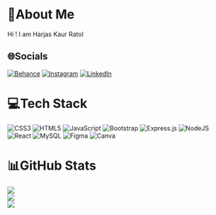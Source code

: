 # 💫About Me 

Hi ! I am Harjas Kaur Ratol 

## 🌐Socials
[![Behance](https://img.shields.io/badge/Behance-1769ff?logo=behance&logoColor=white)](https://behance.net/harjaskaurratol) [![Instagram](https://img.shields.io/badge/Instagram-%23E4405F.svg?logo=Instagram&logoColor=white)](https://instagram.com/harjass.ratol) [![LinkedIn](https://img.shields.io/badge/LinkedIn-%230077B5.svg?logo=linkedin&logoColor=white)](https://linkedin.com/in/harjaskaurratol)

# 💻Tech Stack
![CSS3](https://img.shields.io/badge/css3-%231572B6.svg?style=for-the-badge&logo=css3&logoColor=white) ![HTML5](https://img.shields.io/badge/html5-%23E34F26.svg?style=for-the-badge&logo=html5&logoColor=white) ![JavaScript](https://img.shields.io/badge/javascript-%23323330.svg?style=for-the-badge&logo=javascript&logoColor=%23F7DF1E) ![Bootstrap](https://img.shields.io/badge/bootstrap-%23563D7C.svg?style=for-the-badge&logo=bootstrap&logoColor=white) ![Express.js](https://img.shields.io/badge/express.js-%23404d59.svg?style=for-the-badge&logo=express&logoColor=%2361DAFB) ![NodeJS](https://img.shields.io/badge/node.js-6DA55F?style=for-the-badge&logo=node.js&logoColor=white) ![React](https://img.shields.io/badge/react-%2320232a.svg?style=for-the-badge&logo=react&logoColor=%2361DAFB) ![MySQL](https://img.shields.io/badge/mysql-%2300f.svg?style=for-the-badge&logo=mysql&logoColor=white) 	![Figma](https://img.shields.io/badge/figma-%23F24E1E.svg?style=for-the-badge&logo=figma&logoColor=white) ![Canva](https://img.shields.io/badge/Canva-%2300C4CC.svg?style=for-the-badge&logo=Canva&logoColor=white)
# 📊GitHub Stats 
![](https://github-readme-stats.vercel.app/api?username=harjaskaur&theme=radical&hide_border=false&include_all_commits=false&count_private=false)<br/>
![](https://github-readme-streak-stats.herokuapp.com/?user=harjaskaur&theme=radical&hide_border=false)<br/>
![](https://github-readme-stats.vercel.app/api/top-langs/?username=harjaskaur&theme=radical&hide_border=false&include_all_commits=false&count_private=false&layout=compact)
